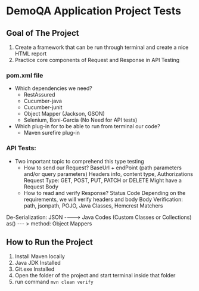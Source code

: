 # DemoQA Application Project Tests

## Goal of The Project

1. Create a framework that can be run through terminal and create a nice HTML report
2. Practice core components of Request and Response in API Testing

### pom.xml file
* Which dependencies we need?
    - RestAssured
    - Cucumber-java
    - Cucumber-junit
    - Object Mapper (Jackson, GSON)
    - Selenium, Boni-Garcia (No Need for API tests)
* Which plug-in for to be able to run from terminal our code?
    - Maven surefire plug-in
  
### API Tests:
* Two important topic to comprehend this type testing
  - How to send our Request?
    BaseUrl + endPoint (path parameters and/or query parameters)
    Headers info, content type, Authorizations
    Request Type: GET, POST, PUT, PATCH or DELETE
    Might have a Request Body 
  - How to read and verify Response?
    Status Code
    Depending on the requirements, we will verify headers and body
    Body Verification: path, jsonpath, POJO, Java Classes, Hemcrest Matchers
    
De-Serialization: JSON ----> Java Codes (Custom Classes or Collections)
as() --- > method: Object Mappers

## How to Run the Project
  1. Install Maven locally
  2. Java JDK Installed
  3. Git.exe Installed
  4. Open the folder of the project and start terminal inside that folder
  5. run command ``mvn clean verify``